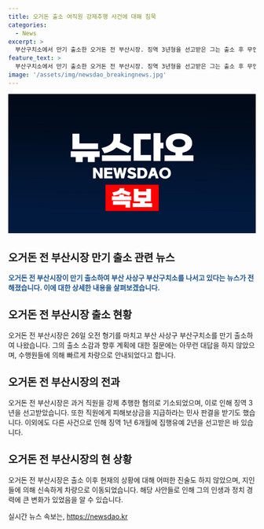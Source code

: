 ```yaml
---
title: 오거돈 출소 여직원 강제추행 사건에 대해 침묵
categories:
  - News
excerpt: >
  부산구치소에서 만기 출소한 오거돈 전 부산시장. 징역 3년형을 선고받은 그는 출소 후 무언의 태도를 보였다. 2018년 11월과 12월, 2020년 4월에는 부산시청 직원을 강제추행한 혐의로 기소되었고, 해당 혐의를 인정하며 시장직에서 물러났다. 또한 직권남용권리행사방해 혐의로 1년 6개월의 집행유예를 선고받기도 했다. 오 전 시장은 성추행 피해자에게 5000만원의 피해보상금을 지급해야 했으며, 이에 대한 상고도 기각되었다.
feature_text: >
  부산구치소에서 만기 출소한 오거돈 전 부산시장. 징역 3년형을 선고받은 그는 출소 후 무언의 태도를 보였다. 2018년 11월과 12월, 2020년 4월에는 부산시청 직원을 강제추행한 혐의로 기소되었고, 해당 혐의를 인정하며 시장직에서 물러났다. 또한 직권남용권리행사방해 혐의로 1년 6개월의 집행유예를 선고받기도 했다. 오 전 시장은 성추행 피해자에게 5000만원의 피해보상금을 지급해야 했으며, 이에 대한 상고도 기각되었다.
image: '/assets/img/newsdao_breakingnews.jpg'
---
```


<p><img src="/assets/img/newsdao_breakingnews.jpg" alt="koreaapp 속보" /></p>

<h2 data-ke-size="size26">오거돈 전 부산시장 만기 출소 관련 뉴스</h2>

<p data-ke-size="size16"><b><span style="color: #1a5490;">오거돈 전 부산시장이 만기 출소하여 부산 사상구 부산구치소를 나서고 있다는 뉴스가 전해졌습니다. 이에 대한 상세한 내용을 살펴보겠습니다.</span></b></p>

<h2 data-ke-size="size24">오거돈 전 부산시장 출소 현황</h2>

<p data-ke-size="size16">오거돈 전 부산시장은 26일 오전 형기를 마치고 부산 사상구 부산구치소를 만기 출소하여 나왔습니다. 그의 출소 소감과 향후 계획에 대한 질문에는 아무런 대답을 하지 않았으며, 수행원들에 의해 빠르게 차량으로 안내되었다고 합니다.</p>

<h2 data-ke-size="size24">오거돈 전 부산시장의 전과</h2>

<p data-ke-size="size16">오거돈 전 부산시장은 과거 직원을 강제 추행한 혐의로 기소되었으며, 이로 인해 징역 3년을 선고받았습니다. 또한 직원에게 피해보상금을 지급하라는 민사 판결을 받기도 했습니다. 이외에도 다른 사건으로 인해 징역 1년 6개월에 집행유예 2년을 선고받은 바 있습니다. </p>

<h2 data-ke-size="size24">오거돈 전 부산시장의 현 상황</h2>

<p data-ke-size="size16">오거돈 전 부산시장은 출소 이후 현재의 상황에 대해 어떠한 진술도 하지 않았으며, 지인들에 의해 신속하게 차량으로 이동되었습니다. 해당 사안들로 인해 그의 인생과 정치 경력에 큰 변화가 있었음을 알 수 있습니다.</p>
실시간 뉴스 속보는, <a href="https://newsdao.kr" rel="dofollow">https://newsdao.kr</a>


